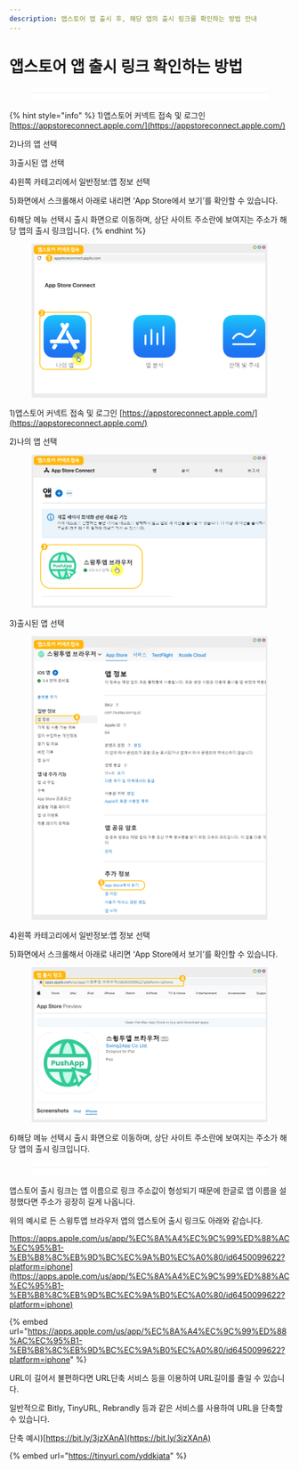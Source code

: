 ```yaml
---
description: 앱스토어 앱 출시 후, 해당 앱의 출시 링크를 확인하는 방법 안내
---
```


# 앱스토어 앱 출시 링크 확인하는 방법

<figure><img src="../../.gitbook/assets/구분선 (6).PNG" alt=""><figcaption></figcaption></figure>

{% hint style="info" %}
1\)앱스토어 커넥트 접속 및 로그인 [https://appstoreconnect.apple.com/](https://appstoreconnect.apple.com/)

2\)나의 앱 선택

3\)출시된 앱 선택

4\)왼쪽 카테고리에서 일반정보:앱 정보 선택

5\)화면에서 스크롤해서 아래로 내리면 ‘App Store에서 보기’를 확인할 수 있습니다.

6\)해당 메뉴 선택시 출시 화면으로 이동하며, 상단 사이트 주소란에 보여지는 주소가 해당 앱의 출시 링크입니다.
{% endhint %}

<figure><img src="../../.gitbook/assets/앱스토어출시1.png" alt=""><figcaption></figcaption></figure>

1\)앱스토어 커넥트 접속 및 로그인 [https://appstoreconnect.apple.com/](https://appstoreconnect.apple.com/)

2\)나의 앱 선택



<figure><img src="../../.gitbook/assets/앱스토어출시2.png" alt=""><figcaption></figcaption></figure>

3\)출시된 앱 선택



<figure><img src="../../.gitbook/assets/앱스토어출시3.png" alt=""><figcaption></figcaption></figure>

4\)왼쪽 카테고리에서 일반정보:앱 정보 선택

5\)화면에서 스크롤해서 아래로 내리면 ‘App Store에서 보기’를 확인할 수 있습니다.



<figure><img src="../../.gitbook/assets/앱스토어출시5.png" alt=""><figcaption></figcaption></figure>

6\)해당 메뉴 선택시 출시 화면으로 이동하며, 상단 사이트 주소란에 보여지는 주소가 해당 앱의 출시 링크입니다.

<figure><img src="../../.gitbook/assets/구분선 (6).PNG" alt=""><figcaption></figcaption></figure>

앱스토어 출시 링크는 앱 이름으로 링크 주소값이 형성되기 때문에 한글로 앱 이름을 설정했다면 주소가 굉장히 길게 나옵니다.

위의 예시로 든 스윙투앱 브라우저 앱의 앱스토어 출시 링크도 아래와 같습니다.

[https://apps.apple.com/us/app/%EC%8A%A4%EC%9C%99%ED%88%AC%EC%95%B1-%EB%B8%8C%EB%9D%BC%EC%9A%B0%EC%A0%80/id6450099622?platform=iphone](https://apps.apple.com/us/app/%EC%8A%A4%EC%9C%99%ED%88%AC%EC%95%B1-%EB%B8%8C%EB%9D%BC%EC%9A%B0%EC%A0%80/id6450099622?platform=iphone)

{% embed url="https://apps.apple.com/us/app/%EC%8A%A4%EC%9C%99%ED%88%AC%EC%95%B1-%EB%B8%8C%EB%9D%BC%EC%9A%B0%EC%A0%80/id6450099622?platform=iphone" %}

URL이 길어서 불편하다면 URL단축 서비스 등을 이용하여  URL길이를 줄일 수 있습니다.

일반적으로 Bitly, TinyURL, Rebrandly 등과 같은 서비스를 사용하여 URL을 단축할 수 있습니다.

단축 예시)[https://bit.ly/3jzXAnA](https://bit.ly/3jzXAnA)

{% embed url="https://tinyurl.com/yddkjata" %}

